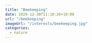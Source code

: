 ```yaml
---
title: "Beekeeping"
date: 2020-12-30T11:10:26+10:00
url: "/beekeeping"
imageUrl: "/interests/beekeeping.jpg"
categories:
  - nature
---
```

